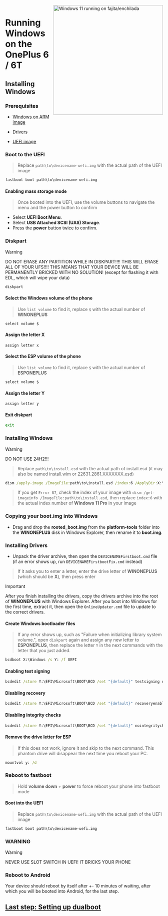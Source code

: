 <img align="right" src="https://github.com/WoA-OnePlus-6-Series/WoA-on-OnePlus6-Series/blob/main/enchilada.png" width="350" alt="Windows 11 running on fajita/enchilada">

# Running Windows on the OnePlus 6 / 6T

## Installing Windows

### Prerequisites
- [Windows on ARM image](https://arkt-7.github.io/woawin/)
  
- [Drivers](https://github.com/WoA-OnePlus-6-Series/WoA-on-OnePlus6-Series/releases/tag/Drivers)
  
- [UEFI image](https://github.com/WoA-OnePlus-6-Series/WoA-on-OnePlus6-Series/releases/tag/UEFI)

### Boot to the UEFI
> Replace `path\to\devicename-uefi.img` with the actual path of the UEFI image
```cmd
fastboot boot path\to\devicename-uefi.img
```

#### Enabling mass storage mode
> Once booted into the UEFI, use the volume buttons to navigate the menu and the power button to confirm
- Select **UEFI Boot Menu**.
- Select **USB Attached SCSI (UAS) Storage**.
- Press the **power** button twice to confirm.

### Diskpart
> [!WARNING]
> DO NOT ERASE ANY PARTITION WHILE IN DISKPART!!!! THIS WILL ERASE ALL OF YOUR UFS!!!! THIS MEANS THAT YOUR DEVICE WILL BE PERMANENTLY BRICKED WITH NO SOLUTION! (except for flashing it with EDL, which will wipe your data)
```cmd
diskpart
```

#### Select the Windows volume of the phone
> Use `list volume` to find it, replace `$` with the actual number of **WINONEPLUS**
```diskpart
select volume $
```

#### Assign the letter X
```diskpart
assign letter x
```

#### Select the ESP volume of the phone
> Use `list volume` to find it, replace `$` with the actual number of **ESPONEPLUS**
```diskpart
select volume $
```

#### Assign the letter Y
```diskpart
assign letter y
```

#### Exit diskpart
```cmd
exit
```

### Installing Windows
> [!Warning]
> DO NOT USE 24H2!!!

> Replace `path\to\install.esd` with the actual path of install.esd (it may also be named install.wim or 22631.2861.XXXXXXX.esd)

```cmd
dism /apply-image /ImageFile:path\to\install.esd /index:6 /ApplyDir:X:\
```

> If you get `Error 87`, check the index of your image with `dism /get-imageinfo /ImageFile:path\to\install.esd`, then replace `index:6` with the actual index number of **Windows 11 Pro** in your image

### Copying your boot.img into Windows
- Drag and drop the **rooted_boot.img** from the **platform-tools** folder into the **WINONEPLUS** disk in Windows Explorer, then rename it to **boot.img**.

### Installing Drivers
- Unpack the driver archive, then open the `DEVICENAMEFirstboot.cmd` file (if an error shows up, run `DEVICENAMEFirstbootFix.cmd` instead)

> If it asks you to enter a letter, enter the drive letter of **WINONEPLUS** (which should be **X**), then press enter

> [!IMPORTANT]
> After you finish installing the drivers, copy the drivers archive into the root of **WINONEPLUS** with Windows Explorer. After you boot into Windows for the first time, extract it, then open the `OnlineUpdater.cmd` file to update to the correct drivers.

#### Create Windows bootloader files
> If any error shows up, such as "Failure when initializing library system volume.", open `diskpart` again and assign any new letter to **ESPONEPLUS**, then replace the letter `Y` in the next commands with the letter that you just added.
```cmd
bcdboot X:\Windows /s Y: /f UEFI
```

#### Enabling test signing
```cmd
bcdedit /store Y:\EFI\Microsoft\BOOT\BCD /set "{default}" testsigning on
```

#### Disabling recovery
```cmd
bcdedit /store Y:\EFI\Microsoft\BOOT\BCD /set "{default}" recoveryenabled no
```

#### Disabling integrity checks
```cmd
bcdedit /store Y:\EFI\Microsoft\BOOT\BCD /set "{default}" nointegritychecks on
```

#### Remove the drive letter for ESP
> If this does not work, ignore it and skip to the next command. This phantom drive will disappear the next time you reboot your PC.
```cmd
mountvol y: /d
```

### Reboot to fastboot
> Hold **volume down** + **power** to force reboot your phone into fastboot mode

#### Boot into the UEFI
> Replace `path\to\devicename-uefi.img` with the actual path of the UEFI image
```cmd
fastboot boot path\to\devicename-uefi.img
```

### WARNING
> [!Warning]
> NEVER USE SLOT SWITCH IN UEFI! IT BRICKS YOUR PHONE

### Reboot to Android
Your device should reboot by itself after +- 10 minutes of waiting, after which you will be booted into Android, for the last step.

## [Last step: Setting up dualboot](/guide/4-dualboot.md)

















